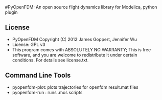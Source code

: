 #PyOpenFDM: An open source flight dynamics library for Modelica, python plugin

## License

* PyOpenFDM  Copyright (C) 2012 James Goppert, Jennifer Wu
* License: GPL v3
* This program comes with ABSOLUTELY NO WARRANTY; This is free software, and you are welcome to redistribute it under certain conditions. For details see license.txt.

## Command Line Tools

* pyopenfdm-plot: plots trajectories for openfdm result.mat files
* pyopenfdm-run : runs .mos scripts
